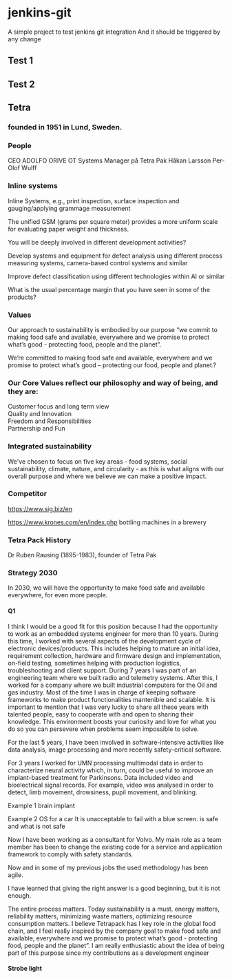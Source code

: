 # jenkins-git

A simple project to test jenkins git integration
And it should be triggered by any change

## Test 1

## Test 2

## Tetra

###  founded in 1951 in Lund, Sweden.
### People
CEO                               ADOLFO ORIVE
OT Systems Manager på Tetra Pak   Håkan Larsson
                                  Per-Olof Wulff
### Inline systems
Inline Systems, e.g., print inspection, surface inspection and gauging/applying grammage measurement

The unified GSM (grams per square meter) provides a more uniform scale for evaluating paper weight and thickness.

You will be deeply involved in different development activities?

Develop systems and equipment for defect analysis using different process measuring systems, camera-based control systems and similar

Improve defect classification using different technologies within AI or similar

What is the usual percentage margin that you have seen in some of the products?

### Values
Our approach to sustainability is embodied by our purpose “we commit to making food safe and available, everywhere and we promise to protect what’s good - protecting food, people and the planet”.

We’re committed to making food safe and available, everywhere and we promise to protect what’s good – protecting our food, people and planet.?

### Our Core Values reflect our philosophy and way of being, and they are:

Customer focus and long term view   
Quality and Innovation   
Freedom and Responsibilities   
Partnership and Fun   

### Integrated sustainability
We've chosen to focus on five key areas - food systems, social sustainability, climate, nature, and circularity - as this is what aligns with our overall purpose and where we believe we can make a positive impact.


### Competitor
https://www.sig.biz/en


https://www.krones.com/en/index.php    bottling machines in a brewery

### Tetra Pack History
Dr ​Ruben Rausing (1895-1983), founder of Tetra Pak

###  Strategy 2030
In 2030, we will have the opportunity to make food safe and available everywhere, for even more people.


#### Q1
I think  I would be a good fit for this position because I had the opportunity to work as an embedded systems engineer for more than 10 years. During this time, I worked with several aspects of the development cycle of electronic devices/products. This includes helping to mature an initial idea, requirement collection, hardware and firmware design and implementation, on-field testing, sometimes helping with production logistics, troubleshooting and client support. During 7 years I was part of an engineering team where we built radio and telemetry systems. After this, I worked for a company where we built industrial computers for the Oil and gas industry. Most of the time I was in charge of keeping software frameworks to make product functionalities mantenible and scalable.
It is important to mention that I was very lucky to share all these years with talented people, easy to cooperate with and open to sharing their knowledge. This environment boosts your curiosity and love for what you do so you can persevere when problems seem impossible to solve.


For the last 5 years, I have been involved in software-intensive activities like data analysis, image processing and more recently safety-critical software. 

For 3 years I worked for UMN processing multimodal data in order to characterize neural activity which, in turn, could be useful to improve an implant-based treatment for Parkinsons. Data included video and bioelectrical signal records. For example, video was analysed in order to detect, limb movement, drowsiness, pupil movement, and blinking.


Example 1 brain implant  

Example 2 OS for a car It is unacceptable to fail with a blue screen. is safe and what is not safe   

Now I have been working as a consultant for Volvo. My main role as a team member has been to change the existing code for a service and application framework to comply  with safety standards.

Now and in some of my previous jobs the used methodology has been agile.

I have learned that giving the right answer is a good beginning, but it is not enough.   

The entire process matters. Today sustainability is a must. energy matters, reliability matters, minimizing waste matters, optimizing resource consumption matters.
I believe Tetrapack has I key role in the global food chain, and I feel really inspired by the company goal to make food safe and available, everywhere and we promise to protect what’s good - protecting food, people and the planet”.  I am really enthusiastic about the idea of being part of this purpose since my contributions as a development engineer


#### Strobe light
